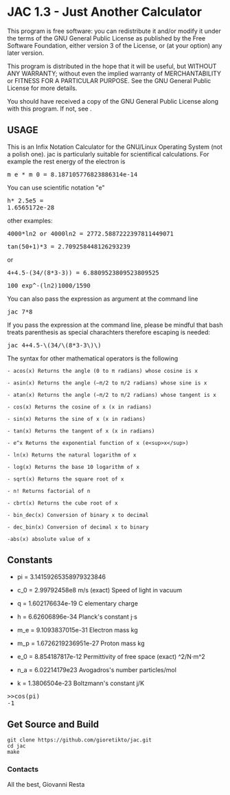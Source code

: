 <h1>JAC 1.3 - Just Another Calculator</h1>

<p>This program is free software: you can redistribute it and/or modify
it under the terms of the GNU General Public License as published by
the Free Software Foundation, either version 3 of the License, or
(at your option) any later version.</p>

<p>This program is distributed in the hope that it will be useful,
but WITHOUT ANY WARRANTY; without even the implied warranty of
MERCHANTABILITY or FITNESS FOR A PARTICULAR PURPOSE. See the
GNU General Public License for more details.</p>

<p>You should have received a copy of the GNU General Public License
along with this program. If not, see <https://www.gnu.org/licenses/>.</p>

<h2>USAGE</h2>

<p>This is an Infix Notation Calculator for the GNU/Linux Operating System (not a polish one). jac is particularly suitable for scientifical calculations. For example the rest energy of the electron is</p>

<pre>m_e * m_0 = 8.187105776823886314e-14</pre>

<p>You can use scientific notation "e"</p>

<pre>h* 2.5e5 =
1.6565172e-28
</pre>

<p>other examples:</p>

<pre>4000*ln2 or 4000ln2 = 2772.5887222397811449071</pre>

<pre>tan(50+1)*3 = 2.709258448126293239</pre>

<p>or</p>

<pre>4+4.5-(34/(8*3-3)) = 6.8809523809523809525</pre>
<pre>100 exp^-(ln2)1000/1590</pre>

<p>You can also pass the expression as argument at the command line</p>

<pre>jac 7*8</pre>

<p>If you pass the expression at the command line, please be mindful that bash treats parenthesis as special charachters therefore escaping is needed:</p>

<pre>jac 4+4.5-\(34/\(8*3-3\)\)</pre>

<p>The syntax for other mathematical operators is the following</p>

	- acos(x) Returns the angle (0 to π radians) whose cosine is x

	- asin(x) Returns the angle (—π/2 to π/2 radians) whose sine is x

	- atan(x) Returns the angle (−π/2 to π/2 radians) whose tangent is x

	- cos(x) Returns the cosine of x (x in radians)

	- sin(x) Returns the sine of x (x in radians)

	- tan(x) Returns the tangent of x (x in radians)

	- e^x Returns the exponential function of x (e<sup>x</sup>)

	- ln(x) Returns the natural logarithm of x

	- log(x) Returns the base 10 logarithm of x

	- sqrt(x) Returns the square root of x
	
	- n! Returns factorial of n
	
	- cbrt(x) Returns the cube root of x
	
	- bin_dec(x) Conversion of binary x to decimal
	
	- dec_bin(x) Conversion of decimal x to binary
	
	-abs(x) absolute value of x
	
<h2>Constants</h2>

- pi = 3.14159265358979323846

- c_0 = 2.99792458e8 m/s (exact)	Speed of light in vacuum

- q = 1.602176634e-19 				C elementary charge

- h = 6.62606896e-34    			Planck's constant j⋅s

- m_e = 9.1093837015e-31 			Electron mass kg

- m_p = 1.6726219236951e-27 		Proton mass kg

- e_0 = 8.854187817e-12    			Permittivity of free space (exact)  ^2/N⋅m^2

- n_a = 6.02214179e23				Avogadros's number particles/mol

- k = 1.3806504e-23					Boltzmann's constant j/K

<pre>>>cos(pi)
-1
</pre>

## Get Source and Build

```
git clone https://github.com/gioretikto/jac.git
cd jac
make
```

<h3>Contacts</h3>

<p>All the best,
Giovanni Resta <giovannirestadev@gmail.com></p>
